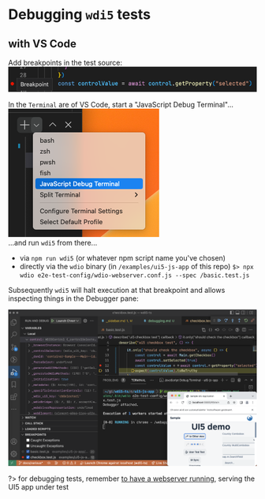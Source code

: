 # Debugging `wdi5` tests

## with VS Code

Add breakpoints in the test source:  
![screenshot of a source code snippet with a breakpoint set in the far left area of the line](img/vscode-breakpoint.png)

In the `Terminal` are of VS Code, start a "JavaScript Debug Terminal"...  
![screenshot of clicking on the plus sign in the terminal are to see the menu for "open JavaScript debug terminal"](img/vscode-js-debug-terminal.png)  
...and run `wdi5` from there...

- via `npm run wdi5` (or whatever npm script name you've chosen)
- directly via the `wdio` binary
  (in `/examples/ui5-js-app` of this repo)
  `$> npx wdio e2e-test-config/wdio-webserver.conf.js --spec /basic.test.js`

Subsequently `wdi5` will halt execution at that breakpoint and allows inspecting things in the Debugger pane:

![screenshot of VS Code halted at breakpoint](img/vscode-debugger-halted.png)

?> for debugging tests, remember [to have a webserver running](running), serving the UI5 app under test
